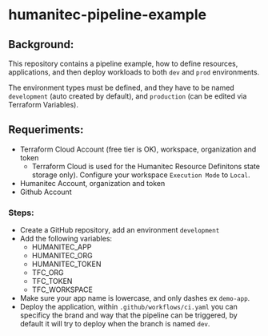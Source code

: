 # humanitec-pipeline-example

## Background:
This repository contains a pipeline example, how to define resources, applications, and then deploy workloads to both `dev` and `prod` environments.

The environment types must be defined, and they have to be named `development` (auto created by default), and `production` (can be edited via Terraform Variables).

## Requeriments:
- Terraform Cloud Account (free tier is OK), workspace, organization and token
    - Terraform Cloud is used for the Humanitec Resource Definitons state storage only). Configure your workspace `Execution Mode` to `Local`.
- Humanitec Account, organization and token
- Github Account

### Steps:
- Create a GitHub repository, add an environment `development`
- Add the following variables:
    - HUMANITEC_APP
    - HUMANITEC_ORG 
    - HUMANITEC_TOKEN
    - TFC_ORG
    - TFC_TOKEN
    - TFC_WORKSPACE
- Make sure your app name is lowercase, and only dashes ex `demo-app`.
- Deploy the application, within `.github/workflows/ci.yaml` you can specificy the brand and way that the pipeline can be triggered, by default it will try to deploy when the branch is named `dev`.
